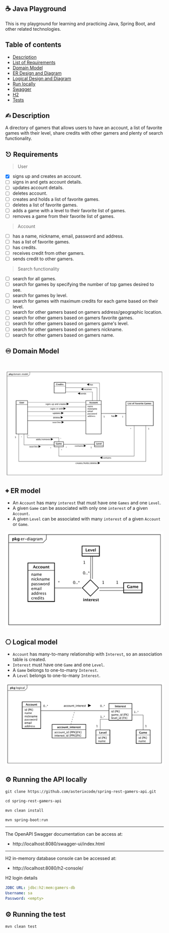 ## ☕️ Java Playground

This is my playground for learning and practicing Java, Spring Boot, and other related technologies.

## Table of contents
- [Description](#description)
- [List of Requirements](#requirements)
- [Domain Model](#dm)
- [ER Design and Diagram](#er)
- [Logical Design and Diagram](#logical)
- [Run locally](#run)
- [Swagger](#swagger)
- [H2](#h2)
- [Tests](#test)

## <a name="description"></a> ✍︎ Description

A directory of gamers that allows users to have an account, a list of favorite games with their level, share credits with other gamers and plenty of search functionality.

## <a name="requirements"></a> ⎋ Requirements

> User
  - [x] signs up and creates an account.
  - [ ] signs in and gets account details.
  - [ ] updates account details.
  - [ ] deletes account.
  - [ ] creates and holds a list of favorite games.
  - [ ] deletes a list of favorite games.
  - [ ] adds a game with a level to their favorite list of games.
  - [ ] removes a game from their favorite list of games.

> Account
 - [ ] has a name, nickname, email, password and address.
 - [ ] has a list of favorite games.
 - [ ] has credits.
 - [ ] receives credit from other gamers.
 - [ ] sends credit to other gamers.

> Search functionality
  - [ ] search for all games.
  - [ ] search for games by specifying the number of top games desired to see.
  - [ ] search for games by level.
  - [ ] search for games with maximum credits for each game based on their level.
  - [ ] search for other gamers based on gamers address/geographic location.
  - [ ] search for other gamers based on gamers favorite games.
  - [ ] search for other gamers based on gamers game's level.
  - [ ] search for other gamers based on gamers nickname.
  - [ ] search for other gamers based on gamers name.

## <a name="dm"></a> ♾ Domain Model
<br/>

![](src/main/resources/static/diagrams/domain-model/domain-model.svg)

## <a name="er"></a> ⌖ ER model

- An `Account` has many `interest` that must have one `Games` and one `Level`.
- A given `Game` can be associated with only one `interest` of a given `Account`.
- A given `Level` can be associated with many `interest` of a given `Account` or `Game`.


![](src/main/resources/static/diagrams/er-diagram/er-diagram.svg)


## <a name="logical"></a> ⎔ Logical model

- `Account` has many-to-many relationship with `Interest`, so an association table is created.
- `Interest` must have one `Game` and one `Level`.
- A `Game` belongs to one-to-many `Interest`.
- A `Level` belongs to one-to-many `Interest`.

![](src/main/resources/static/diagrams/logical/relational-database.svg)


## <a name="run"></a> ⚙️ Running the API locally

```shell
git clone https://github.com/asterixcode/spring-rest-gamers-api.git
```
```shell
cd spring-rest-gamers-api
```
```shell
mvn clean install
```
```shell
mvn spring-boot:run
```

---
<a name="swagger"></a> The OpenAPI Swagger documentation can be access at:

- http://localhost:8080/swagger-ui/index.html

---
<a name="h2"></a> H2 in-memory database console can be accessed at:

- http://localhost:8080/h2-console/

H2 login details
```yaml
JDBC URL: jdbc:h2:mem:gamers-db
Username: sa
Password: <empty>
```

## <a name="test"></a> ⚙️ Running the test

```shell
mvn clean test
```


